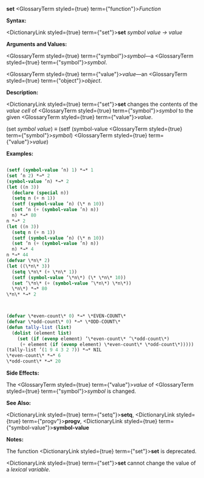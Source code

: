 **set** <GlossaryTerm styled={true} term={"function"}><i>Function</i></GlossaryTerm> 



**Syntax:** 



<DictionaryLink styled={true} term={"set"}><b>set</b></DictionaryLink> *symbol value → value* 



**Arguments and Values:** 



<GlossaryTerm styled={true} term={"symbol"}><i>symbol</i></GlossaryTerm>—a <GlossaryTerm styled={true} term={"symbol"}><i>symbol</i></GlossaryTerm>. 



<GlossaryTerm styled={true} term={"value"}><i>value</i></GlossaryTerm>—an <GlossaryTerm styled={true} term={"object"}><i>object</i></GlossaryTerm>. 



**Description:** 



<DictionaryLink styled={true} term={"set"}><b>set</b></DictionaryLink> changes the contents of the *value cell* of <GlossaryTerm styled={true} term={"symbol"}><i>symbol</i></GlossaryTerm> to the given <GlossaryTerm styled={true} term={"value"}><i>value</i></GlossaryTerm>. 



(set *symbol value*) *≡* (setf (symbol-value <GlossaryTerm styled={true} term={"symbol"}><i>symbol</i></GlossaryTerm>) <GlossaryTerm styled={true} term={"value"}><i>value</i></GlossaryTerm>) 



**Examples:**
```lisp

(setf (symbol-value ’n) 1) *→* 1 
(set ’n 2) *→* 2 
(symbol-value ’n) *→* 2 
(let ((n 3)) 
  (declare (special n)) 
  (setq n (+ n 1)) 
  (setf (symbol-value ’n) (\* n 10)) 
  (set ’n (+ (symbol-value ’n) n)) 
  n) *→* 80 
n *→* 2 
(let ((n 3)) 
  (setq n (+ n 1)) 
  (setf (symbol-value ’n) (\* n 10)) 
  (set ’n (+ (symbol-value ’n) n)) 
  n) *→* 4 
n *→* 44 
(defvar \*n\* 2) 
(let ((\*n\* 3)) 
  (setq \*n\* (+ \*n\* 1)) 
  (setf (symbol-value ’\*n\*) (\* \*n\* 10)) 
  (set ’\*n\* (+ (symbol-value ’\*n\*) \*n\*)) 
  \*n\*) *→* 80 
\*n\* *→* 2 



(defvar \*even-count\* 0) *→* \*EVEN-COUNT\* 
(defvar \*odd-count\* 0) *→* \*ODD-COUNT\* 
(defun tally-list (list) 
  (dolist (element list) 
    (set (if (evenp element) ’\*even-count\* ’\*odd-count\*) 
	 (+ element (if (evenp element) \*even-count\* \*odd-count\*))))) 
(tally-list ’(1 9 4 3 2 7)) *→* NIL 
\*even-count\* *→* 6 
\*odd-count\* *→* 20 

```
**Side Effects:** 



The <GlossaryTerm styled={true} term={"value"}><i>value</i></GlossaryTerm> of <GlossaryTerm styled={true} term={"symbol"}><i>symbol</i></GlossaryTerm> is changed. 



**See Also:** 



<DictionaryLink styled={true} term={"setq"}><b>setq</b></DictionaryLink>, <DictionaryLink styled={true} term={"progv"}><b>progv</b></DictionaryLink>, <DictionaryLink styled={true} term={"symbol-value"}><b>symbol-value</b></DictionaryLink> 



**Notes:** 



The function <DictionaryLink styled={true} term={"set"}><b>set</b></DictionaryLink> is deprecated. 



<DictionaryLink styled={true} term={"set"}><b>set</b></DictionaryLink> cannot change the value of a *lexical variable*. 



